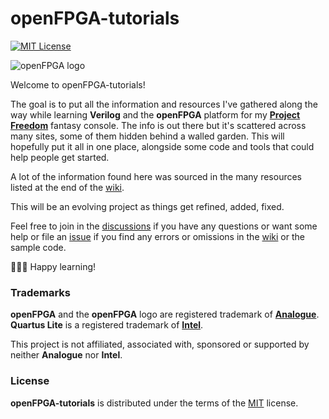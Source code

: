 # openFPGA-tutorials

[![MIT License](https://img.shields.io/github/license/DidierMalenfant/openFPGA-tutorials)](https://spdx.org/licenses/MIT.html)

![openFPGA logo](https://user-images.githubusercontent.com/98774335/235419685-0848767a-f115-47c4-bea2-e3d655e3411d.png)

Welcome to openFPGA-tutorials!

The goal is to put all the information and resources I've gathered along the way while learning **Verilog** and the **openFPGA** platform for my [**Project Freedom**](https://didier.malenfant.net/ProjectFreedom/) fantasy console. The info is out there but it's scattered across many sites, some of them hidden behind a walled garden. This will hopefully put it all in one place, alongside some code and tools that could help people get started.

A lot of the information found here was sourced in the many resources listed at the end of the [wiki](https://github.com/DidierMalenfant/openFPGA-tutorials/wiki).

This will be an evolving project as things get refined, added, fixed.

Feel free to join in the [discussions](https://github.com/DidierMalenfant/openFPGA-tutorials/discussions) if you have any questions or want some help or file an [issue](https://github.com/DidierMalenfant/openFPGA-tutorials/issues) if you find any errors or omissions in the [wiki](https://github.com/DidierMalenfant/openFPGA-tutorials/wiki) or the sample code.

👨🏻‍🏫 Happy learning!

### Trademarks

**openFPGA** and the **openFPGA** logo are registered trademark of [**Analogue**](https://www.analogue.co/).
**Quartus Lite** is a registered trademark of [**Intel**](https://intel.com/).

This project is not affiliated, associated with, sponsored or supported by neither **Analogue** nor **Intel**.

### License

**openFPGA-tutorials** is distributed under the terms of the [MIT](https://spdx.org/licenses/MIT.html) license.

